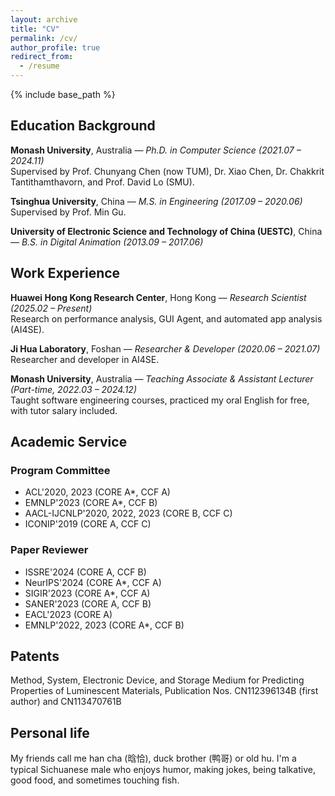 ```yaml
---
layout: archive
title: "CV"
permalink: /cv/
author_profile: true
redirect_from:
  - /resume
---
```


{% include base_path %}

<!-- [CV](https://github.com/huhanGitHub/huhan.github.io/raw/master/files/resume_eng.pdf), updated 05/2024.-->


## Education Background

**Monash University**, Australia — *Ph.D. in Computer Science (2021.07 – 2024.11)*  
Supervised by Prof. Chunyang Chen (now TUM), Dr. Xiao Chen, Dr. Chakkrit Tantithamthavorn, and Prof. David Lo (SMU).

**Tsinghua University**, China — *M.S. in Engineering (2017.09 – 2020.06)*  
Supervised by Prof. Min Gu.

**University of Electronic Science and Technology of China (UESTC)**, China — *B.S. in Digital Animation (2013.09 – 2017.06)*


## Work Experience

**Huawei Hong Kong Research Center**, Hong Kong — *Research Scientist (2025.02 – Present)*  
Research on performance analysis, GUI Agent, and automated app analysis (AI4SE).

**Ji Hua Laboratory**, Foshan — *Researcher & Developer (2020.06 – 2021.07)*  
Researcher and developer in AI4SE.

**Monash University**, Australia — *Teaching Associate & Assistant Lecturer (Part-time, 2022.03 – 2024.12)*  
Taught software engineering courses, practiced my oral English for free, with tutor salary included.

## Academic Service

### **Program Committee**
- ACL'2020, 2023 (CORE A\*, CCF A)
- EMNLP'2023 (CORE A\*, CCF B)
- AACL-IJCNLP'2020, 2022, 2023 (CORE B, CCF C)
- ICONIP'2019 (CORE A, CCF C)

### **Paper Reviewer**
- ISSRE'2024 (CORE A, CCF B)
- NeurIPS'2024 (CORE A\*, CCF A)
- SIGIR'2023 (CORE A\*, CCF A)
- SANER'2023 (CORE A, CCF B)
- EACL'2023 (CORE A)
- EMNLP'2022, 2023 (CORE A\*, CCF B)


## Patents
Method, System, Electronic Device, and Storage Medium for Predicting Properties of Luminescent Materials, Publication Nos. CN112396134B (first author) and CN113470761B


## Personal life
My friends call me han cha (晗恰), duck brother (鸭哥) or old hu. I'm a typical Sichuanese male who enjoys humor, making jokes, being talkative, good food, and sometimes touching fish. 
